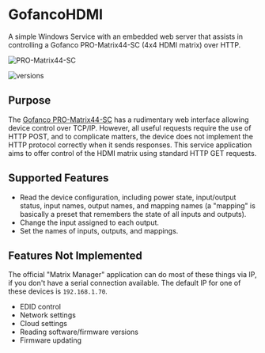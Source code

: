 # GofancoHDMI
A simple Windows Service with an embedded web server that assists in controlling a Gofanco PRO-Matrix44-SC (4x4 HDMI matrix) over HTTP.

![PRO-Matrix44-SC](https://i.imgur.com/c8fEyQs.jpg)

![versions](https://i.imgur.com/TNR975W.png)

## Purpose

The [Gofanco PRO-Matrix44-SC](http://amzn.com/B07P765D45) has a rudimentary web interface allowing device control over TCP/IP.  However, all useful requests require the use of HTTP POST, and to complicate matters, the device does not implement the HTTP protocol correctly when it sends responses.  This service application aims to offer control of the HDMI matrix using standard HTTP GET requests.

## Supported Features

* Read the device configuration, including power state, input/output status, input names, output names, and mapping names (a "mapping" is basically a preset that remembers the state of all inputs and outputs).
* Change the input assigned to each output.
* Set the names of inputs, outputs, and mappings.

## Features Not Implemented

The official "Matrix Manager" application can do most of these things via IP, if you don't have a serial connection available.  The default IP for one of these devices is `192.168.1.70`.

* EDID control
* Network settings
* Cloud settings
* Reading software/firmware versions
* Firmware updating

